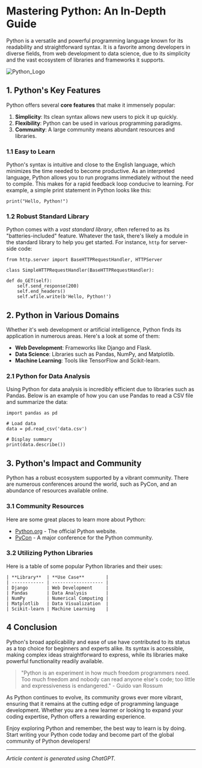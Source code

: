 
# Mastering Python: An In-Depth Guide


Python is a versatile and powerful programming language known for its readability and straightforward syntax. It is a favorite among developers in diverse fields, from web development to data science, due to its simplicity and the vast ecosystem of libraries and frameworks it supports.

![Python_Logo](https://www.python.org/static/img/python-logo@2x.png)

## 1. Python's Key Features


Python offers several **core features** that make it immensely popular:

1. **Simplicity**: Its clean syntax allows new users to pick it up quickly.
2. **Flexibility**: Python can be used in various programming paradigms.
3. **Community**: A large community means abundant resources and libraries.

### 1.1 Easy to Learn

Python's syntax is intuitive and close to the English language, which minimizes the time needed to become productive. As an interpreted language, Python allows you to run programs immediately without the need to compile. This makes for a rapid feedback loop conducive to learning. For example, a simple print statement in Python looks like this:

    print("Hello, Python!")

### 1.2 Robust Standard Library

Python comes with a *vast standard library*, often referred to as its "batteries-included" feature. Whatever the task, there's likely a module in the standard library to help you get started. For instance, `http` for server-side code:

    from http.server import BaseHTTPRequestHandler, HTTPServer

    class SimpleHTTPRequestHandler(BaseHTTPRequestHandler):

    def do_GET(self):
        self.send_response(200)
        self.end_headers()
        self.wfile.write(b'Hello, Python!')

## 2. Python in Various Domains


Whether it's web development or artificial intelligence, Python finds its application in numerous areas. Here's a look at some of them:

* **Web Development**: Frameworks like Django and Flask.
* **Data Science**: Libraries such as Pandas, NumPy, and Matplotlib.
* **Machine Learning**: Tools like TensorFlow and Scikit-learn.

### 2.1 Python for Data Analysis

Using Python for data analysis is incredibly efficient due to libraries such as Pandas. Below is an example of how you can use Pandas to read a CSV file and summarize the data:

    import pandas as pd
    
    # Load data
    data = pd.read_csv('data.csv')
    
    # Display summary
    print(data.describe())

## 3. Python's Impact and Community


Python has a robust ecosystem supported by a vibrant community. There are numerous conferences around the world, such as PyCon, and an abundance of resources available online. 

### 3.1 Community Resources

Here are some great places to learn more about Python:

* [Python.org](https://www.python.org/) - The official Python website.
* [PyCon](https://pycon.org/) - A major conference for the Python community. 

### 3.2 Utilizing Python Libraries

Here is a table of some popular Python libraries and their uses:

    | **Library**  | **Use Case**        |
    | ------------ | ------------------- |
    | Django       | Web Development     |
    | Pandas       | Data Analysis       |
    | NumPy        | Numerical Computing |
    | Matplotlib   | Data Visualization  |
    | Scikit-learn | Machine Learning    |

## 4 Conclusion


Python's broad applicability and ease of use have contributed to its status as a top choice for beginners and experts alike. Its syntax is accessible, making complex ideas straightforward to express, while its libraries make powerful functionality readily available.

> "Python is an experiment in how much freedom programmers need. Too much freedom and nobody can read anyone else's code; too little and expressiveness is endangered." - Guido van Rossum

As Python continues to evolve, its community grows ever more vibrant, ensuring that it remains at the cutting edge of programming language development. Whether you are a new learner or looking to expand your coding expertise, Python offers a rewarding experience.

Enjoy exploring Python and remember, the best way to learn is by doing. Start writing your Python code today and become part of the global community of Python developers!

___

*Article content is generated using ChatGPT.*